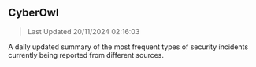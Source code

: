 ## CyberOwl 
> Last Updated 20/11/2024 02:16:03 


A daily updated summary of the most frequent types of security incidents currently being reported from different sources.

